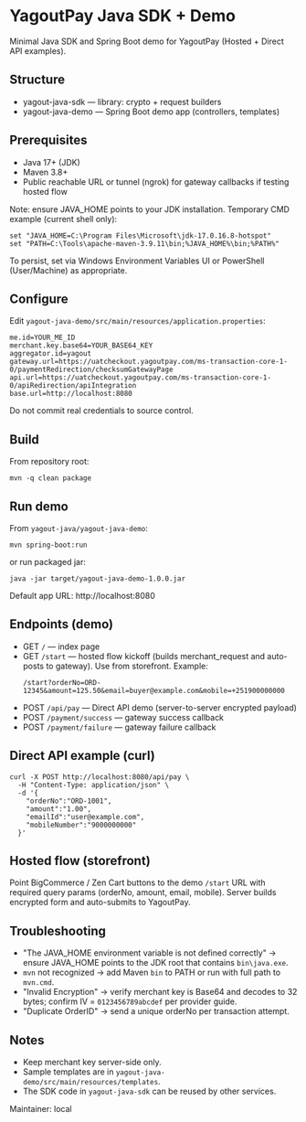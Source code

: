 # YagoutPay Java SDK + Demo

Minimal Java SDK and Spring Boot demo for YagoutPay (Hosted + Direct API examples).

## Structure
- yagout-java-sdk — library: crypto + request builders
- yagout-java-demo — Spring Boot demo app (controllers, templates)

## Prerequisites
- Java 17+ (JDK)
- Maven 3.8+
- Public reachable URL or tunnel (ngrok) for gateway callbacks if testing hosted flow

Note: ensure JAVA_HOME points to your JDK installation. Temporary CMD example (current shell only):
```
set "JAVA_HOME=C:\Program Files\Microsoft\jdk-17.0.16.8-hotspot"
set "PATH=C:\Tools\apache-maven-3.9.11\bin;%JAVA_HOME%\bin;%PATH%"
```
To persist, set via Windows Environment Variables UI or PowerShell (User/Machine) as appropriate.

## Configure
Edit `yagout-java-demo/src/main/resources/application.properties`:
```
me.id=YOUR_ME_ID
merchant.key.base64=YOUR_BASE64_KEY
aggregator.id=yagout
gateway.url=https://uatcheckout.yagoutpay.com/ms-transaction-core-1-0/paymentRedirection/checksumGatewayPage
api.url=https://uatcheckout.yagoutpay.com/ms-transaction-core-1-0/apiRedirection/apiIntegration
base.url=http://localhost:8080
```
Do not commit real credentials to source control.

## Build
From repository root:
```
mvn -q clean package
```

## Run demo
From `yagout-java/yagout-java-demo`:
```
mvn spring-boot:run
```
or run packaged jar:
```
java -jar target/yagout-java-demo-1.0.0.jar
```
Default app URL: http://localhost:8080

## Endpoints (demo)
- GET `/` — index page
- GET `/start` — hosted flow kickoff (builds merchant_request and auto-posts to gateway). Use from storefront.
  Example:
  ```
  /start?orderNo=ORD-12345&amount=125.50&email=buyer@example.com&mobile=+251900000000
  ```
- POST `/api/pay` — Direct API demo (server-to-server encrypted payload)
- POST `/payment/success` — gateway success callback
- POST `/payment/failure` — gateway failure callback

## Direct API example (curl)
```
curl -X POST http://localhost:8080/api/pay \
  -H "Content-Type: application/json" \
  -d '{
    "orderNo":"ORD-1001",
    "amount":"1.00",
    "emailId":"user@example.com",
    "mobileNumber":"9000000000"
  }'
```

## Hosted flow (storefront)
Point BigCommerce / Zen Cart buttons to the demo `/start` URL with required query params (orderNo, amount, email, mobile). Server builds encrypted form and auto-submits to YagoutPay.

## Troubleshooting
- "The JAVA_HOME environment variable is not defined correctly" → ensure JAVA_HOME points to the JDK root that contains `bin\java.exe`.
- `mvn` not recognized → add Maven `bin` to PATH or run with full path to `mvn.cmd`.
- "Invalid Encryption" → verify merchant key is Base64 and decodes to 32 bytes; confirm IV = `0123456789abcdef` per provider guide.
- "Duplicate OrderID" → send a unique orderNo per transaction attempt.

## Notes
- Keep merchant key server-side only.
- Sample templates are in `yagout-java-demo/src/main/resources/templates`.
- The SDK code in `yagout-java-sdk` can be reused by other services.

Maintainer: local
